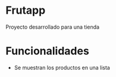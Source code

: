 Frutapp
===
Proyecto desarrollado para una tienda

Funcionalidades
===
- Se muestran los productos en una lista